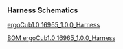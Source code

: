 ### Harness Schematics

[ergoCub1.0 16965_1.0.0_Harness](https://github.com/icub-tech-iit/electronics-wiring-public/blob/master/ergocub1/ergocub1.0/pdf/ergoCub1.0_E1.0_16965_1.0.0_Harness.pdf)

[BOM ergoCub1.0 16965_1.0.0_Harness](https://github.com/icub-tech-iit/electronics-wiring-public/blob/master/ergocub1/ergocub1.0/pdf/ergoCub1.0_E1.0_16965_1.0.0_Harness.pdf)

